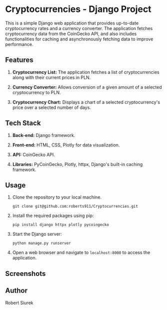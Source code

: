 # Cryptocurrencies - Django Project

This is a simple Django web application that provides up-to-date cryptocurrency rates and a currency converter. The application fetches cryptocurrency data from the CoinGecko API, and also includes functionalities for caching and asynchronously fetching data to improve performance.

## Features

1. **Cryptocurrency List:** The application fetches a list of cryptocurrencies along with their current prices in PLN. 

2. **Currency Converter:** Allows conversion of a given amount of a selected cryptocurrency to PLN.

3. **Cryptocurrency Chart:** Displays a chart of a selected cryptocurrency's price over a selected number of days.

## Tech Stack

1. **Back-end:** Django framework.

2. **Front-end:** HTML, CSS, Plotly for data visualization.

3. **API:** CoinGecko API.

4. **Libraries:** PyCoinGecko, Plotly, httpx, Django's built-in caching framework.

## Usage

1. Clone the repository to your local machine.

     ```
    git clone git@github.com:roberts911/Cryptocurrencies.git
    ```

2. Install the required packages using pip:

    ```
    pip install django httpx plotly pycoingecko
    ```

3. Start the Django server:

    ```
    python manage.py runserver
    ```

4. Open a web browser and navigate to `localhost:8000` to access the application.

## Screenshots

## Author

Robert Siurek
